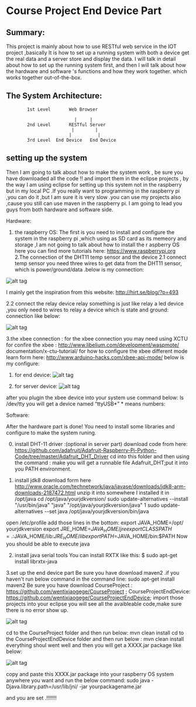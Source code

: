 ﻿Course Project End Device Part 
========================

Summary:
------------------------

This project is mainly about how to use RESTful web service in the IOT project ,basically It is how to set up a running system with both a device get the real data and a  server store and display the data. I will talk in detail about how to set up the running system first, and then I will talk about how the hardware and software 's functions and how they work together. which works together out-of-the-box.

The System Architecture:
------------------------

              
            1st Level       Web Browser 
     
                              |     |
            2nd Level       RESTful Server
                             |        |
                            |          |
            3rd Level  End Device   End Device


setting up the system 
------------------------
Then I am going to talk about how to make the system work , be sure you have downloaded all the code  !! and import them in the eclipse projects , by the way I am using eclipse for setting up this system not in the raspberry but in my local PC .If you really want to programming in the raspberry pi ,you can do it ,but I am sure it is very slow .you can use my projects also ,cause you still can use maven in the raspberry pi. I am going to lead you guys from both hardware and software side.

 Hardware:

1. the raspberry OS:
	The first is you need to install and configure the system in the raspberry pi ,which using as SD card as its memeory and storage ,I am 		not going to talk about how to install the r aspberry OS here you can find more tutorials here: https://www.raspberrypi.org
	2.The connection of the DHT11 temp sensor and the device 
	2.1 connect temp sensor
	you need three wires to get data from the DHT11 sensor, which is power/ground/data .below is my connection:
                              
![alt tag](https://github.com/wentixiaogege/CourseProjectEndDevice/blob/master/readme_img/temp_connection.png)                                               


I mainly get the inspiration from this website: http://hirt.se/blog/?p=493









2.2 connect the relay device
       relay something is just like relay a led device ,you only need to wires to relay a device which is state and ground: connection like below:
             
![alt tag](https://github.com/wentixiaogege/CourseProjectEndDevice/blob/master/readme_img/relay_connection.png)   










 


  

3.the xbee connection :
  	 for the xbee connection you may need using XCTU for confire the xbee :
		http://www.libelium.com/development/waspmote/	documentation/x-ctu-tutorial/
   	 for how to configure the xbee different mode learn form here:
 		http://www.arduino-hacks.com/xbee-api-mode/
	  	below is my configure: 
1. for end device:
![alt tag](https://github.com/wentixiaogege/CourseProjectEndDevice/blob/master/readme_img/xbee_end.png)   
















2. for server device:
![alt tag](https://github.com/wentixiaogege/CourseProjectEndDevice/blob/master/readme_img/xbee_server.png)


















after you plugin the xbee device into your system use command below:
             ls /dev/tty
	you will get a device named 
          “ttyUSB*” * means numbers:

 
Software:

After the hardware part is done! You need to install some libraries and configure to make the system runing.

0. install DHT-11 driver :(optional in server part)
	download code from here:   https://github.com/adafruit/Adafruit-Raspberry-Pi-Python-Code/tree/master/Adafruit_DHT_Driver 
	cd into this folder and then using the command  : make 
	you will get a runnable file Adafruit_DHT;put it into you PATH environment.
 
1. install jdk8
	download  form here http://www.oracle.com/technetwork/java/javase/downloads/jdk8-arm-downloads-2187472.html
	unzip it into somewhere I installed it in /opt/java 
	cd /opt/java/yourjdkversion/
	sudo update-alternatives --install "/usr/bin/java" "java" "/opt/java/yourjdkversion/java" 1
	sudo update-alternatives --set java /opt/java/yourjdkversion/bin/java

open /etc/profile add those lines in the bottom:
	export JAVA_HOME=/opt/ yourjdkversion
    export JRE_HOME=$JAVA_HOME/jre 
    export CLASSPATH=.:$JAVA_HOME/lib:$JRE_HOME/lib 
    export PATH=$JAVA_HOME/bin:$PATH 
	Now you should be able to execute java

2. install java serial tools
 	You can install RXTX like this:
		$ sudo apt-get install librxtx-java

3.set up the end device part 
	Be sure you have download maven2 .if you haven't run below command in the command line:
         	sudo apt-get install maven2
     	Be sure you have download 
	CourseProject : 
		https://github.com/wentixiaogege/CourseProject   ;
	CourseProjectEndDevice: 
		https://github.com/wentixiaogege/CourseProjectEndDevice;
    	import those projects into your eclipse you will see all the avaibleable code,make sure there is no error show up.
       
![alt tag](https://github.com/wentixiaogege/CourseProjectEndDevice/blob/master/readme_img/eclipse_end_init.png)             












cd to the CourseProject folder and then run below:
                         mvn clean install 
cd to the CourseProjectEndDevice folder and then run below :
                         mvn clean install 
everything shoul went well and then you will get a XXXX.jar package like below:

![alt tag](https://github.com/wentixiaogege/CourseProjectEndDevice/blob/master/readme_img/eclipse_end_compiled.png)                        

















copy and paste this XXXX.jar package into your raspberry OS system anywhere you want and run the below command:
		sudo java -Djava.library.path=/usr/lib/jni/ -jar yourpackagename.jar 

and you are set .!!!!!!!







